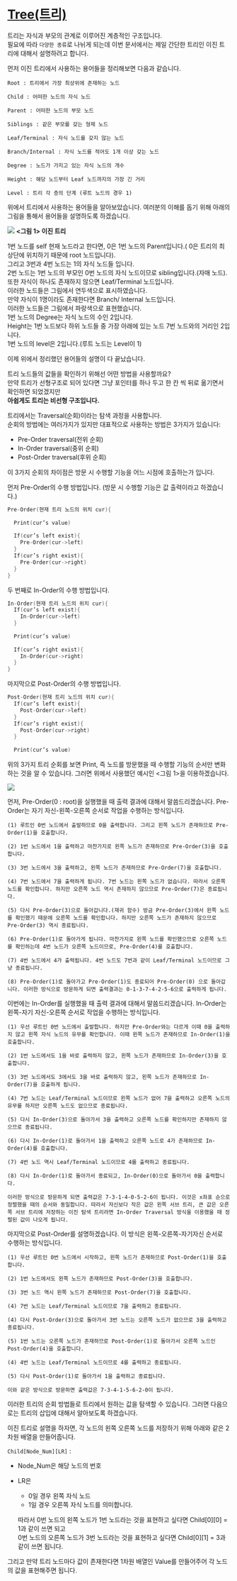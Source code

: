 # [Tree(트리)](https://www.codeground.org/common/popCodegroundNote#)

트리는 자식과 부모의 관계로 이루어진 계층적인 구조입니다. \
필요에 따라 `다양한 종류`로 나뉘게 되는데 이번 문서에서는 제일 간단한 트리인 이진 트리에 대해서 설명하려고 합니다.

먼저 이진 트리에서 사용하는 용어들을 정리해보면 다음과 같습니다.

```
Root : 트리에서 가장 최상위에 존재하는 노드

Child : 어떠한 노드의 자식 노드

Parent : 어떠한 노드의 부모 노드

Siblings : 같은 부모를 갖는 형제 노드

Leaf/Terminal : 자식 노드를 갖지 않는 노드

Branch/Internal : 자식 노드를 적어도 1개 이상 갖는 노드

Degree : 노드가 가지고 있는 자식 노드의 개수

Height : 해당 노드부터 Leaf 노드까지의 가장 긴 거리

Level : 트리 각 층의 단계 (루트 노드의 경우 1)
```
위에서 트리에서 사용하는 용어들을 알아보았습니다. 여러분의 이해를 돕기 위해 아래의 그림을 통해서 용어들을 설명하도록 하겠습니다.

![](images/tree_1.jpg)
**<그림 1> 이진 트리**

1번 노드를 self 현재 노드라고 한다면, 0은 1번 노드의 Parent입니다.( 0은 트리의 최상단에 위치하기 때문에 root 노드입니다).\
그리고 3번과 4번 노드는 1의 자식 노드들 입니다. \
2번 노드는 1번 노드의 부모인 0번 노드의 자식 노드이므로 sibling입니다.(자매 노드). \
또한 자식이 하나도 존재하지 않으면 Leaf/Terminal 노드입니다. \
이러한 노드들은 그림에서 연두색으로 표시하였습니다. \
만약 자식이 1명이라도 존재한다면 Branch/ Internal 노드입니다. \
이러한 노드들은 그림에서 파랑색으로 표현했습니다. \
1번 노드의 Degree는 자식 노드의 수인 2입니다. \
Height는 1번 노드보다 하위 노드들 중 가장 아래에 있는 노드 7번 노드와의 거리인 2입니다. \
1번 노드의 level은 2입니다.(루트 노드는 Level이 1)

이제 위에서 정리했던 용어들의 설명이 다 끝났습니다.

트리 노드들의 값들을 확인하기 위해선 어떤 방법을 사용할까요? \
만약 트리가 선형구조로 되어 있다면 그냥 포인터를 하나 두고 한 칸 씩 뒤로 옮기면서 확인하면 되었겠지만 \
**아쉽게도 트리는 비선형 구조입니다.**

트리에서는 Traversal(순회)이라는 탐색 과정을 사용합니다. \
순회의 방법에는 여러가지가 있지만 대표적으로 사용하는 방법은 3가지가 있습니다:
* Pre-Order traversal(전위 순회)
* In-Order traversal(중위 순회)
* Post-Order traversal(후위 순회)

이 3가지 순회의 차이점은 방문 시 수행할 기능을 어느 시점에 호출하는가 입니다.

먼저 Pre-Order의 수행 방법입니다. (방문 시 수행할 기능은 값 출력이라고 하겠습니다.)

```cpp
Pre-Order(현재 트리 노드의 위치 cur){
  
  Print(cur’s value)
  
  If(cur’s left exist){
	Pre-Order(cur->left)
  }
  If(cur’s right exist){
	Pre-Order(cur->right)
  }
}
```

두 번째로 In-Order의 수행 방법입니다.
```cpp
In-Order(현재 트리 노드의 위치 cur){
  If(cur’s left exist){
	In-Order(cur->left)
  }
  
  Print(cur’s value)
  
  If(cur’s right exist){
	In-Order(cur->right)
  }
}
```

마지막으로 Post-Order의 수행 방법입니다.
```cpp
Post-Order(현재 트리 노드의 위치 cur){
  If(cur’s left exist){
	Post-Order(cur->left)
  }
  If(cur’s right exist){
	Post-Order(cur->right)
  }
  
  Print(cur’s value)
```

위의 3가지 트리 순회를 보면 Print, 즉 노드를 방문했을 때 수행할 기능의 순서만 변화하는 것을 알 수 있습니다. 그러면 위에서 사용했던 예시인 <그림 1>을 이용하겠습니다.

![](images/tree_2.jpg)

먼저, Pre-Order(0 : root)을 실행했을 때 출력 결과에 대해서 말씀드리겠습니다. Pre-Order는 자기 자신-왼쪽-오른쪽 순서로 작업을 수행하는 방식입니다.
```
(1) 루트인 0번 노드에서 출발하므로 0을 출력합니다. 그리고 왼쪽 노드가 존재하므로 Pre-Order(1)을 호출합니다.

(2) 1번 노드에서 1을 출력하고 마찬가지로 왼쪽 노드가 존재하므로 Pre-Order(3)을 호출합니다.

(3) 3번 노드에서 3을 출력하고, 왼쪽 노드가 존재하므로 Pre-Order(7)을 호출합니다.

(4) 7번 노드에서 7을 출력하게 됩니다. 7번 노드는 왼쪽 노드가 없습니다. 따라서 오른쪽 노드를 확인합니다. 하지만 오른쪽 노드 역시 존재하지 않으므로 Pre-Order(7)은 종료됩니다.

(5) 다시 Pre-Order(3)으로 돌아갑니다.(재귀 함수) 방금 Pre-Order(3)에서 왼쪽 노드를 확인했기 때문에 오른쪽 노드를 확인합니다. 하지만 오른쪽 노드가 존재하지 않으므로 Pre-Order(3) 역시 종료됩니다.

(6) Pre-Order(1)로 돌아가게 됩니다. 마찬가지로 왼쪽 노드를 확인했으므로 오른쪽 노드를 확인하는데 4번 노드가 오른쪽 노드이므로, Pre-Order(4)를 호출합니다.

(7) 4번 노드에서 4가 출력됩니다. 4번 노드도 7번과 같이 Leaf/Terminal 노드이므로 그냥 종료됩니다.

(8) Pre-Order(1)로 돌아가고 Pre-Order(1)도 종료되어 Pre-Order(0) 으로 돌아갑니다. 이러한 방식으로 방문하게 되면 출력결과는 0-1-3-7-4-2-5-6으로 출력하게 됩니다.
```

이번에는 In-Order를 실행했을 때 출력 결과에 대해서 말씀드리겠습니다. In-Order는 왼쪽-자기 자신-오른쪽 순서로 작업을 수행하는 방식입니다.
```
(1) 우선 루트인 0번 노드에서 출발합니다. 하지만 Pre-Order와는 다르게 이때 0을 출력하지 않고 왼쪽 자식 노드의 유무를 확인합니다. 이때 왼쪽 노드가 존재하므로 In-Order(1)을 호출합니다.

(2) 1번 노드에서도 1을 바로 출력하지 않고, 왼쪽 노드가 존재하므로 In-Order(3)을 호출합니다.

(3) 3번 노드에서도 3에서도 3을 바로 출력하지 않고, 왼쪽 노드가 존재하므로 In-Order(7)을 호출하게 됩니다.

(4) 7번 노드는 Leaf/Terminal 노드이므로 왼쪽 노드가 없어 7을 출력하고 오른쪽 노드의 유무를 하지만 오른쪽 노드도 없으므로 종료됩니다.

(5) 다시 In-Order(3)으로 돌아가서 3을 출력하고 오른쪽 노드를 확인하지만 존재하지 않으므로 종료됩니다.

(6) 다시 In-Order(1)로 돌아가서 1을 출력하고 오른쪽 노드로 4가 존재하므로 In-Order(4)를 호출합니다.

(7) 4번 노드 역시 Leaf/Terminal 노드이므로 4를 출력하고 종료됩니다.

(8) 다시 In-Order(1)로 돌아가서 종료되고, In-Order(0)으로 돌아가서 0을 출력합니다.

이러한 방식으로 방문하게 되면 출력값은 7-3-1-4-0-5-2-6이 됩니다. 이것은 x좌표 순으로 정렬했을 때의 순서와 동일합니다. 따라서 자신보다 작은 값은 왼쪽 서브 트리, 큰 값은 오른쪽 서브 트리에 저장하는 이진 탐색 트리라면 In-Order Traversal 방식을 이용했을 때 정렬된 값이 나오게 됩니다.
```

마지막으로 Post-Order를 설명하겠습니다. 이 방식은 왼쪽-오른쪽-자기자신 순서로 수행하는 방식입니다.
```
(1) 우선 루트인 0번 노드에서 시작하고, 왼쪽 노드가 존재하므로 Post-Order(1)을 호출합니다.

(2) 1번 노드에서도 왼쪽 노드가 존재하므로 Post-Order(3)을 호출합니다.

(3) 3번 노드 역시 왼쪽 노드가 존재하므로 Post-Order(7)을 호출합니다.

(4) 7번 노드는 Leaf/Terminal 노드이므로 7을 출력하고 종료됩니다.

(4) 다시 Post-Order(3)으로 돌아가서 3번 노드는 오른쪽 노드가 없으므로 3을 출력하고 종료됩니다.

(5) 1번 노드는 오른쪽 노드가 존재하므로 Post-Order(1)로 돌아가서 오른쪽 노드인 Post-Order(4)을 호출합니다.

(4) 4번 노드는 Leaf/Terminal 노드이므로 4를 출력하고 종료됩니다.

(5) 다시 Post-Order(1)로 돌아가서 1을 출력하고 종료됩니다.

이와 같은 방식으로 방문하면 출력값은 7-3-4-1-5-6-2-0이 됩니다.
```

이러한 트리의 순회 방법들로 트리에서 원하는 값을 탐색할 수 있습니다. 그러면 다음으로는 트리의 삽입에 대해서 알아보도록 하겠습니다.

이진 트리로 설명을 하자면, 각 노드의 왼쪽 오른쪽 노드를 저장하기 위해 아래와 같은 2차원 배열을 만들어줍니다.

`Child[Node_Num][LR]` : 
* Node_Num은 해당 노드의 번호
* LR은 
  * 0일 경우 왼쪽 자식 노드 
  * 1일 경우 오른쪽 자식 노드를 의미합니다. 
  
  따라서 0번 노드의 왼쪽 노드가 1번 노드라는 것을 표현하고 싶다면 Child[0][0] = 1과 같이 쓰면 되고\
  0번 노드의 오른쪽 노드가 3번 노드라는 것을 표현하고 싶다면 Child[0][1] = 3과 같이 쓰면 됩니다.

그리고 만약 트리 노드마다 값이 존재한다면 1차원 배열인 Value를 만들어주어 각 노드의 값을 표현해주면 됩니다.
